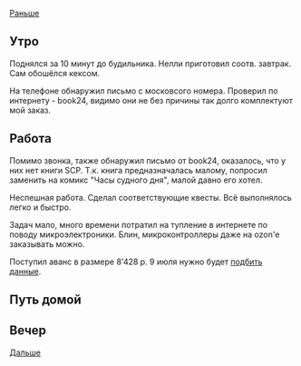 [Раньше](2021.06.24.md)
## Утро
Поднялся за 10 минут до будильника. Нелли приготовил соотв. завтрак. Сам обошёлся кексом.

На телефоне обнаружил письмо с московсого номера. Проверил по интернету - book24, видимо они не без причины так долго комплектуют мой заказ.
## Работа
Помимо звонка, также обнаружил письмо от book24, оказалось, что у них нет книги SCP. Т.к. книга предназначалась малому, попросил заменить на комикс "Часы судного дня", малой давно его хотел.

Неспешная работа. Сделал соответствующие квесты.
Всё выполнялось легко и быстро.

Задач мало, много времени потратил на тупление в интернете по поводу микроэлектроники. Блин, микроконтроллеры даже на ozon'е заказывать можно.

Поступил аванс в размере 8'428 р. 9 июля нужно будет [подбить данные](../07/2021.07.09.md).
## Путь домой
## Вечер
[Дальше](2021.06.26.md)